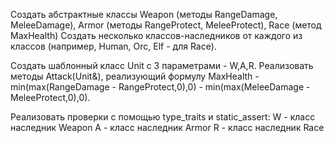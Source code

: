 Создать абстрактные классы Weapon (методы RangeDamage, MeleeDamage), Armor (методы RangeProtect, MeleeProtect), Race (метод MaxHealth)
Создать несколько классов-наследников от каждого из классов (например, Human, Orc, Elf - для Race).

Создать шаблонный класс Unit с 3 параметрами - W,A,R.
Реализовать методы Attack(Unit&), реализующий формулу
MaxHealth - min(max(RangeDamage - RangeProtect,0),0) - min(max(MeleeDamage - MeleeProtect,0),0).

Реализовать проверки с помощью type_traits и static_assert:
W - класс наследник Weapon
A - класс наследник Armor
R - класс наследник Race
